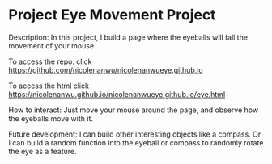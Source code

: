 # Project Eye Movement Project
Description: In this project, I build a page where the eyeballs will fall the movement of your mouse

To access the repo: click https://github.com/nicolenanwu/nicolenanwueye.github.io

To access the html click https://nicolenanwu.github.io/nicolenanwueye.github.io/eye.html

How to interact:
Just move your mouse around the page, and observe how the eyeballs move with it.

Future development:
I can build other interesting objects like a compass.
Or I can build a random function into the eyeball or compass to randomly rotate the eye as a feature.
